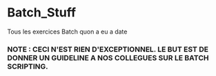 # Batch_Stuff
Tous les exercices Batch quon a eu a date

### NOTE : CECI N'EST RIEN D'EXCEPTIONNEL. LE BUT EST DE DONNER UN GUIDELINE A NOS COLLEGUES SUR LE BATCH SCRIPTING.
